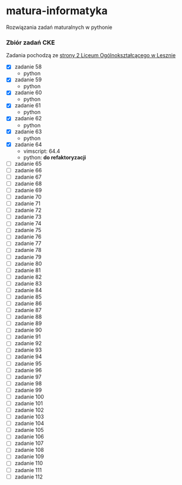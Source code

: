 # matura-informatyka
Rozwiązania zadań maturalnych w pythonie

### Zbiór zadań CKE
Zadania pochodzą ze [strony 2 Liceum Ogólnokształcącego w Lesznie](http://code.kopernik-leszno.pl/news/c-29/zbior-zadan)

- [x] zadanie 58
	* python
- [x] zadanie 59
	* python
- [x] zadanie 60
	* python
- [x] zadanie 61
	* python
- [x] zadanie 62
	* python
- [x] zadanie 63
	* python
- [x] zadanie 64
	* vimscript: 64.4
	* python: **do refaktoryzacji**
- [ ] zadanie 65
- [ ] zadanie 66
- [ ] zadanie 67
- [ ] zadanie 68
- [ ] zadanie 69
- [ ] zadanie 70
- [ ] zadanie 71
- [ ] zadanie 72
- [ ] zadanie 73
- [ ] zadanie 74
- [ ] zadanie 75
- [ ] zadanie 76
- [ ] zadanie 77
- [ ] zadanie 78
- [ ] zadanie 79
- [ ] zadanie 80
- [ ] zadanie 81
- [ ] zadanie 82
- [ ] zadanie 83
- [ ] zadanie 84
- [ ] zadanie 85
- [ ] zadanie 86
- [ ] zadanie 87
- [ ] zadanie 88
- [ ] zadanie 89
- [ ] zadanie 90
- [ ] zadanie 91
- [ ] zadanie 92
- [ ] zadanie 93
- [ ] zadanie 94
- [ ] zadanie 95
- [ ] zadanie 96
- [ ] zadanie 97
- [ ] zadanie 98
- [ ] zadanie 99
- [ ] zadanie 100
- [ ] zadanie 101
- [ ] zadanie 102
- [ ] zadanie 103
- [ ] zadanie 104
- [ ] zadanie 105
- [ ] zadanie 106
- [ ] zadanie 107
- [ ] zadanie 108
- [ ] zadanie 109
- [ ] zadanie 110
- [ ] zadanie 111
- [ ] zadanie 112
